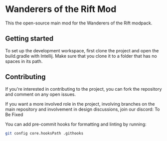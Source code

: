 # Wanderers of the Rift Mod

This the open-source main mod for the Wanderers of the Rift modpack.

## Getting started

To set up the development workspace, first clone the project and open the build.gradle with Intellij. Make sure that you clone it to a folder that has no spaces in its path.

## Contributing

If you're interested in contributing to the project, you can fork the repository and comment on any open issues.

If you want a more involved role in the project, involving branches on the main repository and involvement
in design discussions, join our discord: To Be Fixed

You can add pre-commit hooks for formatting and linting by running:

```sh
git config core.hooksPath .githooks
```